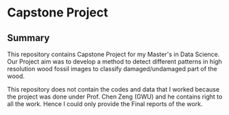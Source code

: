 # Capstone Project

## Summary
This repository contains Capstone Project for my Master's in Data Science. Our Project aim was to develop a method to detect different patterns in high resolution wood fossil images to classify damaged/undamaged part of the wood.

This repository does not contain the codes and data that I worked because the project was done under Prof. Chen Zeng (GWU) and he contains right to all the work. Hence I could only provide the Final reports of the work.
